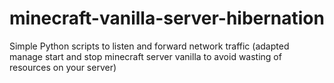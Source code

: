 # minecraft-vanilla-server-hibernation
Simple Python scripts to listen and forward network traffic (adapted manage start and stop minecraft server vanilla to avoid wasting of resources on your server)
